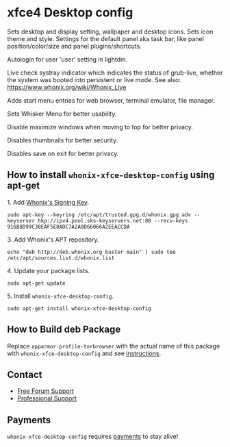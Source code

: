 # xfce4 Desktop config #

Sets desktop and display setting, wallpaper and desktop icons.
Sets icon theme and style.
Settings for the default panel aka task bar, like panel position/color/size
and panel plugins/shortcuts.

Autologin for user 'user' setting in lightdm.

Live check systray indicator which indicates the status of grub-live, whether
the system was booted into persistent or live mode. See also:
https://www.whonix.org/wiki/Whonix_Live

Adds start menu entries for web browser, terminal emulator, file manager.

Sets Whisker Menu for better usability.

Disable maximize windows when moving to top for better privacy.

Disables thumbnails for better security.

Disables save on exit for better privacy.

## How to install `whonix-xfce-desktop-config` using apt-get ##

1\. Add [Whonix's Signing Key](https://www.whonix.org/wiki/Whonix_Signing_Key).

```
sudo apt-key --keyring /etc/apt/trusted.gpg.d/whonix.gpg adv --keyserver hkp://ipv4.pool.sks-keyservers.net:80 --recv-keys 916B8D99C38EAF5E8ADC7A2A8D66066A2EEACCDA
```

3\. Add Whonix's APT repository.

```
echo "deb http://deb.whonix.org buster main" | sudo tee /etc/apt/sources.list.d/whonix.list
```

4\. Update your package lists.

```
sudo apt-get update
```

5\. Install `whonix-xfce-desktop-config`.

```
sudo apt-get install whonix-xfce-desktop-config
```

## How to Build deb Package ##

Replace `apparmor-profile-torbrowser` with the actual name of this package with `whonix-xfce-desktop-config` and see [instructions](https://www.whonix.org/wiki/Dev/Build_Documentation/apparmor-profile-torbrowser).

## Contact ##

* [Free Forum Support](https://forums.whonix.org)
* [Professional Support](https://www.whonix.org/wiki/Professional_Support)

## Payments ##

`whonix-xfce-desktop-config` requires [payments](https://www.whonix.org/wiki/Payments) to stay alive!
